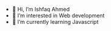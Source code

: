 - 👋 Hi, I’m Ishfaq Ahmed
- 👀 I’m interested in Web development
- 🌱 I’m currently learning Javascript

<!---
codewithishfaq/codewithishfaq is a ✨ special ✨ repository because its `README.md` (this file) appears on your GitHub profile.
You can click the Preview link to take a look at your changes.
--->

